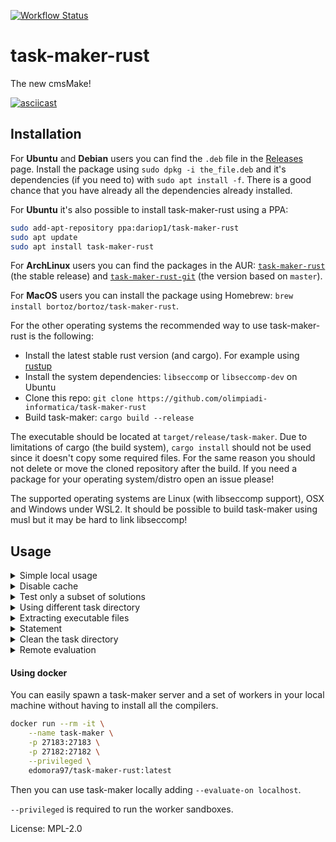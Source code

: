 [![Workflow Status](https://github.com/olimpiadi-informatica/task-maker-rust/workflows/Rust/badge.svg)](https://github.com/olimpiadi-informatica/task-maker-rust/actions?query=workflow%3A%22Rust%22)

# task-maker-rust

The new cmsMake!

[![asciicast](https://asciinema.org/a/301849.svg)](https://asciinema.org/a/301849)

## Installation
For **Ubuntu** and **Debian** users you can find the `.deb` file in the [Releases](https://github.com/olimpiadi-informatica/task-maker-rust/releases) page.
Install the package using `sudo dpkg -i the_file.deb` and it's dependencies (if you need to) with `sudo apt install -f`.
There is a good chance that you have already all the dependencies already installed.

For **Ubuntu** it's also possible to install task-maker-rust using a PPA:

```bash
sudo add-apt-repository ppa:dariop1/task-maker-rust
sudo apt update
sudo apt install task-maker-rust
```

For **ArchLinux** users you can find the packages in the AUR: [`task-maker-rust`](https://aur.archlinux.org/packages/task-maker-rust) (the stable release)
and [`task-maker-rust-git`](https://aur.archlinux.org/packages/task-maker-rust-git) (the version based on `master`).

For **MacOS** users you can install the package using Homebrew: `brew install bortoz/bortoz/task-maker-rust`.

For the other operating systems the recommended way to use task-maker-rust is the following:

- Install the latest stable rust version (and cargo). For example using [rustup](https://rustup.rs/)
- Install the system dependencies: `libseccomp` or `libseccomp-dev` on Ubuntu
- Clone this repo: `git clone https://github.com/olimpiadi-informatica/task-maker-rust`
- Build task-maker: `cargo build --release`

The executable should be located at `target/release/task-maker`.
Due to limitations of cargo (the build system), `cargo install` should not be used since it
doesn't copy some required files. For the same reason you should not delete or move the cloned
repository after the build. If you need a package for your operating system/distro open an issue
please!

The supported operating systems are Linux (with libseccomp support), OSX and Windows under WSL2.
It should be possible to build task-maker using musl but it may be hard to link libseccomp!

## Usage

<details>
<summary>Simple local usage</summary>

Run `task-maker-rust` in the task folder to compile and run everything.

Specifying no option all the caches are active, the next executions will be very fast, actually doing only what's needed.
</details>

<details>
<summary>Disable cache</summary>

If you really want to repeat the execution of something provide the `--no-cache` option:

```bash
task-maker-rust --no-cache
```

Without any options `--no-cache` won't use any caches.

If you want, for example, just redo the evaluations (maybe for retrying the timings), use
`--no-cache=evaluation`. The available options for `--no-cache` can be found with `--help`.

</details>

<details>
<summary>Test only a subset of solutions</summary>

Sometimes you only want to test only some solutions, speeding up the compilation and cleaning a
bit the output:

```bash
task-maker-rust sol1.cpp sol2.py
```

Note that you may or may not specify the folder of the solution (sol/ or solution/). You can
also specify only the prefix of the name of the solutions you want to check.

</details>

<details>
<summary>Using different task directory</summary>

By default the task in the current directory is executed, if you want to change the task without
`cd`-ing away:

```bash
task-maker-rust --task-dir ~/tasks/poldo
```

</details>

<details>
<summary>Extracting executable files</summary>

All the compiled files are kept in an internal folder but if you want to use them, for example
to debug a solution, passing `--copy-exe` all the useful files are copied to the `bin/` folder
inside the task directory.

```bash
task-maker-rust --copy-exe
```

</details>

<details>
<summary>Statement</summary>

If you don't want to build the statement files (and the booklet) just pass `--no-statement`.

```bash
task-maker-rust --no-statement
```

If you want just to build the statement you can use:

```bash
task-maker-tools booklet
```

This tool can also be used to build the contest's booklet.

</details>

<details>
<summary> Clean the task directory</summary>

If you want to clean everything, for example after the contest, simply run:
```bash
task-maker-tools clear
```

This will remove the files that can be regenerated from the task directory. Note that the
internal cache is not pruned by this command.

</details>

<details>
<summary>Remote evaluation</summary>

On a server (a machine accessible from clients and workers) run

```bash
task-maker-tools server
```

This will start `task-maker` in server mode, listening for connections from clients and workers
respectively on port 27182 and 27183.

Then on the worker machines start a worker with
```bash
task-maker-tools worker server_addr num
```

This will start a worker on that machine (**using a single core**), connecting to the server
and executing the jobs the server assigns. The `num` parameter can be used to distinguish
between multiple workers in the same machine.

For running a remote computation on your machine just add the `--evaluate-on` option, like:
```bash
task-maker-rust --evaluate-on server_addr
```

</details>

#### Using docker

You can easily spawn a task-maker server and a set of workers in your local machine without having to install all the compilers.

```bash
docker run --rm -it \
    --name task-maker \
    -p 27183:27183 \
    -p 27182:27182 \
    --privileged \
    edomora97/task-maker-rust:latest
```

Then you can use task-maker locally adding `--evaluate-on localhost`.

`--privileged` is required to run the worker sandboxes.

License: MPL-2.0
